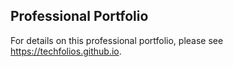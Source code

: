 ## Professional Portfolio

For details on this professional portfolio, please see https://techfolios.github.io.
